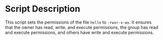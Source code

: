 # Script Description
This script sets the permissions of the file `hello` to `-rwxr-x-wx`. It ensures that the owner has read, write, and execute permissions, the group has read and execute permissions, and others have write and execute permissions.
